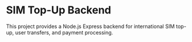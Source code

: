 # SIM Top-Up Backend

This project provides a Node.js Express backend for international SIM top-up, user transfers, and payment processing.